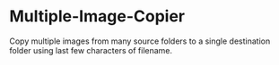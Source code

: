 # Multiple-Image-Copier
Copy multiple images from many source folders to a single destination folder using last few characters of filename. 
